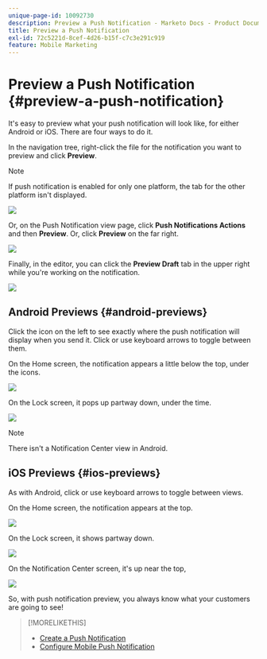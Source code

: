 ```yaml
---
unique-page-id: 10092730
description: Preview a Push Notification - Marketo Docs - Product Documentation
title: Preview a Push Notification
exl-id: 72c5221d-8cef-4d26-b15f-c7c3e291c919
feature: Mobile Marketing
---
```

# Preview a Push Notification {#preview-a-push-notification}

It's easy to preview what your push notification will look like, for either Android or iOS. There are four ways to do it.

In the navigation tree, right-click the file for the notification you want to preview and click **Preview**.

>[!NOTE]
>
>If push notification is enabled for only one platform, the tab for the other platform isn't displayed.

![](assets/image2015-9-4-9-3a52-3a27.png)

Or, on the Push Notification view page, click **Push Notifications Actions** and then **Preview**. Or, click **Preview** on the far right.

![](assets/image2015-9-4-10-3a53-3a28.png)

Finally, in the editor, you can click the **Preview Draft** tab in the upper right while you're working on the notification.

![](assets/image2015-9-14-15-3a55-3a26.png)

## Android Previews {#android-previews}

Click the icon on the left to see exactly where the push notification will display when you send it. Click or use keyboard arrows to toggle between them.

On the Home screen, the notification appears a little below the top, under the icons.

![](assets/image2015-9-17-16-3a57-3a0.png)

On the Lock screen, it pops up partway down, under the time.

![](assets/image2015-9-17-16-3a58-3a47.png)

>[!NOTE]
>
>There isn't a Notification Center view in Android.

## iOS Previews {#ios-previews}

As with Android, click or use keyboard arrows to toggle between views.

On the Home screen, the notification appears at the top.

![](assets/image2015-9-17-17-3a0-3a28.png)

On the Lock screen, it shows partway down.

![](assets/image2015-9-17-17-3a2-3a1.png)

On the Notification Center screen, it's up near the top,

![](assets/image2015-9-17-17-3a3-3a15.png)

So, with push notification preview, you always know what your customers are going to see!

>[!MORELIKETHIS]
>
>* [Create a Push Notification](/help/marketo/product-docs/mobile-marketing/push-notifications/create-a-push-notification.md)
>* [Configure Mobile Push Notification](/help/marketo/product-docs/mobile-marketing/push-notifications/configure-mobile-push-notification.md)
